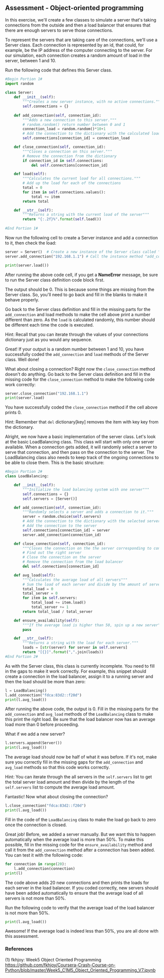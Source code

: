 ## Assessment - Object-oriented programming
In this exercise, we'll create a few classes to simulate a server that's taking connections from the outside and then a load balancer that ensures that there are enough servers to serve those connections.

To represent the servers that are taking care of the connections, we'll use a Server class. Each connection is represented by an id, that could, for example, be the IP address of the computer connecting to the server. For our simulation, each connection creates a random amount of load in the server, between 1 and 10.

Run the following code that defines this Server class.

```python
#Begin Portion 1#
import random
    
class Server:
    def __init__(self):
        """Creates a new server instance, with no active connections."""
        self.connections = {}
    
    def add_connection(self, connection_id):
        """Adds a new connection to this server."""
        # random.random() return number between 0 and 1
        connection_load = random.random()*10+1
        # Add the connection to the dictionary with the calculated load
        self.connections[connection_id] = connection_load

    def close_connection(self, connection_id):
        """Closes a connection on this server."""
        # Remove the connection from the dictionary
        if connection_id in self.connections:
            del self.connections[connection_id]

    def load(self):
        """Calculates the current load for all connections."""
        # Add up the load for each of the connections
        total = 0
        for item in self.connections.values():
            total += item 
        return total

    def __str__(self):
        """Returns a string with the current load of the server"""
        return "{:.2f}%".format(self.load())
    
#End Portion 1#
```

Now run the following cell to create a Server instance and add a connection to it, then check the load:

```python
server = Server()  # Create a new instance of the Server class called "server"
server.add_connection("192.168.1.1") # Call the instance method "add_connection"

print(server.load())
```

After running the above code cell, if you get a **NameError** message, be sure to run the Server class definition code block first.

The output should be 0. This is because some things are missing from the Server class. So, you'll need to go back and fill in the blanks to make it behave properly.

Go back to the Server class definition and fill in the missing parts for the `add_connection` and load methods to make the cell above print a number different than zero. As the `load` is calculated randomly, this number should be different each time the code is executed.

Hint: Recall that you can iterate through the values of your connections dictionary just as you would any sequence.

Great! If your output is a random number between 1 and 10, you have successfully coded the `add_connection` and `load` methods of the Server class. Well done!

What about closing a connection? Right now the `close_connection` method doesn't do anything. Go back to the Server class definition and fill in the missing code for the `close_connection` method to make the following code work correctly:

```python
server.close_connection("192.168.1.1")
print(server.load)
```
You have successfully coded the `close_connection` method if the cell above prints 0.

Hint: Remember that `del` dictionary[key] removes the item with key key from the dictionary.

Alright, we now have a basic implementation of the server class. Let's look at the basic LoadBalancing class. This class will start with only one server available. When a connection gets added, it will randomly select a server to serve that connection, and then pass on the connection to the server. The LoadBalancing class also needs to keep track of the ongoing connections to be able to close them. This is the basic structure:

```python
#Begin Portion 2#
class LoadBalancing:

    def __init__(self):
        """Initialize the load balancing system with one server"""
        self.connections = {}
        self.servers = [Server()]

    def add_connection(self, connection_id):
        """Randomly selects a server and adds a connection to it."""
        server = random.choice(self.servers)
        # Add the connection to the dictionary with the selected server
        # Add the connection to the server
        self.connections[connection_id] = server
        server.add_connection(connection_id)

    def close_connection(self, connection_id):
        """Closes the connection on the the server corresponding to connection_id."""
        # Find out the right server
        # Close the connection on the server
        # Remove the connection from the load balancer
        del self.connections[connection_id]

    def avg_load(self):
        """Calculates the average load of all servers"""
        # Sum the load of each server and divide by the amount of servers
        total_load = 0
        total_server = 0
        for item in self.servers:
            total_load += item.load()
            total_server += 1
        return total_load / total_server

    def ensure_availability(self):
        """If the average load is higher than 50, spin up a new server"""
        pass

    def __str__(self):
        """Returns a string with the load for each server."""
        loads = [str(server) for server in self.servers]
        return "[{}]".format(",".join(loads))
#End Portion 2#
```

As with the Server class, this class is currently incomplete. You need to fill in the gaps to make it work correctly. For example, this snippet should create a connection in the load balancer, assign it to a running server and then the load should be more than zero:

```python
l = LoadBalancing()
l.add_connection("fdca:83d2::f20d")
print(l.avg_load())
```

After running the above code, the output is 0. Fill in the missing parts for the `add_connection` and `avg_load` methods of the `LoadBalancing` class to make this print the right load. Be sure that the load balancer now has an average load more than 0 before proceeding.

What if we add a new server?

```python
l.servers.append(Server())
print(l.avg_load())
```

The average load should now be half of what it was before. If it's not, make sure you correctly fill in the missing gaps for the `add_connection` and `avg_load` methods so that this code works correctly.

Hint: You can iterate through the all servers in the `self.servers` list to get the total server load amount and then divide by the length of the `self.servers` list to compute the average load amount.

Fantastic! Now what about closing the connection?

```python
l.close_connection("fdca:83d2::f20d")
print(l.avg_load())
```

Fill in the code of the `LoadBalancing` class to make the load go back to zero once the connection is closed.

Great job! Before, we added a server manually. But we want this to happen automatically when the average load is more than 50%. To make this possible, fill in the missing code for the `ensure_availability` method and call it from the `add_connection` method after a connection has been added. You can test it with the following code:

```python
for connection in range(20):
    l.add_connection(connection)
print(l)
```

The code above adds 20 new connections and then prints the loads for each server in the load balancer. If you coded correctly, new servers should have been added automatically to ensure that the average load of all servers is not more than 50%.

Run the following code to verify that the average load of the load balancer is not more than 50%.

```python
print(l.avg_load())
```

Awesome! If the average load is indeed less than 50%, you are all done with this assessment.

### References
(1) fkhjoy: Week5 Object Oriented Programming\
https://github.com/fkhjoy/Coursera-Crash-Course-on-Python/blob/master/Week5_C1M5_Object_Oriented_Programming_V7.ipynb
